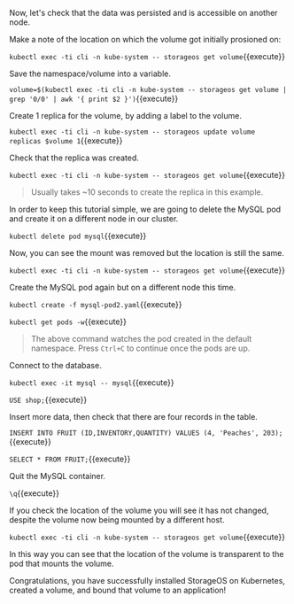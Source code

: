 Now, let's check that the data was persisted and is accessible on another node.

Make a note of the location on which the volume got initially prosioned on:

`kubectl exec -ti cli -n kube-system -- storageos get volume`{{execute}}

Save the namespace/volume into a variable.

`volume=$(kubectl exec -ti cli -n kube-system -- storageos get volume | grep '0/0' | awk '{ print $2 }')`{{execute}}

Create 1 replica for the volume, by adding a label to the volume.

`kubectl exec -ti cli -n kube-system -- storageos update volume replicas $volume 1`{{execute}}

Check that the replica was created.

`kubectl exec -ti cli -n kube-system -- storageos get volume`{{execute}}

> Usually takes ~10 seconds to create the replica in this example.

In order to keep this tutorial simple, we are going to delete the MySQL pod and create it on a different node in our cluster.

`kubectl delete pod mysql`{{execute}}

Now, you can see the mount was removed but the location is still the same.

`kubectl exec -ti cli -n kube-system -- storageos get volume`{{execute}}


Create the MySQL pod again but on a different node this time.

`kubectl create -f mysql-pod2.yaml`{{execute}}

`kubectl get pods -w`{{execute}}

> The above command watches the pod created in the default namespace. Press `Ctrl+C` to continue once the pods are up.

Connect to the database.

`kubectl exec -it mysql -- mysql`{{execute}}

`USE shop;`{{execute}}

Insert more data, then check that there are four records in the table.

`INSERT INTO FRUIT (ID,INVENTORY,QUANTITY) VALUES (4, 'Peaches', 203);`{{execute}}

`SELECT * FROM FRUIT;`{{execute}}

Quit the MySQL container.

`\q`{{execute}}

If you check the location of the volume you will see it has not changed,
despite the volume now being mounted by a different host.

`kubectl exec -ti cli -n kube-system -- storageos get volume`{{execute}}

In this way you can see that the location of the volume is transparent to the
pod that mounts the volume.

Congratulations, you have successfully installed StorageOS on Kubernetes, created a volume, and bound that volume to an application!